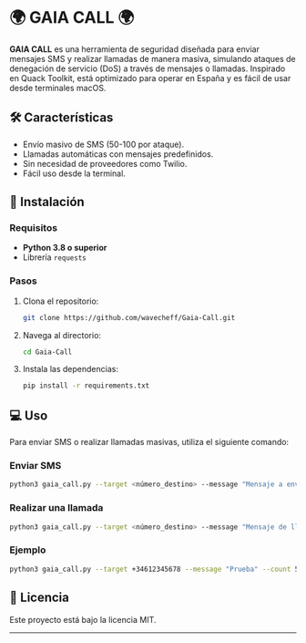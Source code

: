 # 🌍 GAIA CALL 🌍

**GAIA CALL** es una herramienta de seguridad diseñada para enviar mensajes SMS y realizar llamadas de manera masiva, simulando ataques de denegación de servicio (DoS) a través de mensajes o llamadas. Inspirado en Quack Toolkit, está optimizado para operar en España y es fácil de usar desde terminales macOS.

## 🛠 Características

- Envío masivo de SMS (50-100 por ataque).
- Llamadas automáticas con mensajes predefinidos.
- Sin necesidad de proveedores como Twilio.
- Fácil uso desde la terminal.

## 🚀 Instalación

### Requisitos

- **Python 3.8 o superior**
- Librería `requests`

### Pasos

1. Clona el repositorio:

   ```bash
   git clone https://github.com/wavecheff/Gaia-Call.git
   ```

2. Navega al directorio:

   ```bash
   cd Gaia-Call
   ```

3. Instala las dependencias:

   ```bash
   pip install -r requirements.txt
   ```

## 💻 Uso

Para enviar SMS o realizar llamadas masivas, utiliza el siguiente comando:

### Enviar SMS

```bash
python3 gaia_call.py --target <número_destino> --message "Mensaje a enviar" --count 50
```

### Realizar una llamada

```bash
python3 gaia_call.py --target <número_destino> --message "Mensaje de llamada"
```

### Ejemplo

```bash
python3 gaia_call.py --target +34612345678 --message "Prueba" --count 50
```

## 📄 Licencia

Este proyecto está bajo la licencia MIT.

---

